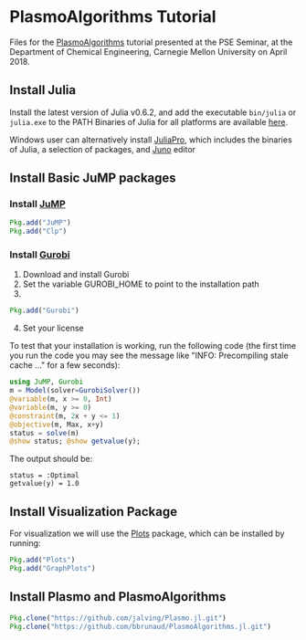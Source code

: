 # PlasmoAlgorithms Tutorial
Files for the [PlasmoAlgorithms](https://github.com/bbrunaud/PlasmoAlgorithms.jl) tutorial presented at the PSE Seminar, at the Department of Chemical Engineering, Carnegie Mellon University on April 2018. 

## Install Julia

Install the latest version of Julia v0.6.2, and add the executable `bin/julia` or `julia.exe` to the PATH
Binaries of Julia for all platforms are available [here](http://julialang.org/downloads/).

Windows user can alternatively install [JuliaPro](https://juliacomputing.com/products/juliapro.html), which includes the binaries of Julia, a selection of packages, and [Juno](http://junolab.org/) editor

## Install Basic JuMP packages

### Install [JuMP](https://github.com/JuliaOpt/JuMP.jl) 
```julia
Pkg.add("JuMP")
Pkg.add("Clp")
```

### Install [Gurobi](http://www.gurobi.com) 
1. Download and install Gurobi
2. Set the variable GUROBI_HOME to point to the installation path
3. 
```julia
Pkg.add("Gurobi")
```
4. Set your license

To test that your installation is working, run the following code (the first time you run the code you may see the message like "INFO: Precompiling stale cache ..." for a few seconds):

```julia
using JuMP, Gurobi
m = Model(solver=GurobiSolver())
@variable(m, x >= 0, Int)
@variable(m, y >= 0)
@constraint(m, 2x + y <= 1)
@objective(m, Max, x+y)
status = solve(m)
@show status; @show getvalue(y);
```

The output should be:

```
status = :Optimal
getvalue(y) = 1.0
```

## Install Visualization Package

For visualization we will use the [Plots](https://github.com/JuliaPlots/Plots.jl) package, which can be installed by running:
```julia
Pkg.add("Plots")
Pkg.add("GraphPlots")
```

## Install Plasmo and PlasmoAlgorithms
```julia
Pkg.clone("https://github.com/jalving/Plasmo.jl.git")
Pkg.clone("https://github.com/bbrunaud/PlasmoAlgorithms.jl.git")
```


